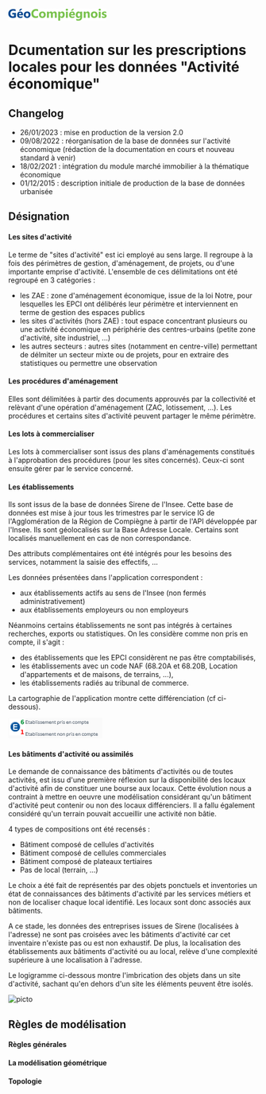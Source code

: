 ![picto](https://github.com/sigagglocompiegne/orga_gest_igeo/blob/master/doc/img/geocompiegnois_2020_reduit_v2.png)

# Dcumentation sur les prescriptions locales pour les données "Activité économique"

## Changelog

- 26/01/2023 : mise en production de la version 2.0
- 09/08/2022 : réorganisation de la base de données sur l'activité économique (rédaction de la documentation en cours et nouveau standard à venir)
- 18/02/2021 : intégration du module marché immobilier à la thématique économique
- 01/12/2015 : description initiale de production de la base de données urbanisée

## Désignation

#### Les sites d'activité

Le terme de "sites d'activité" est ici employé au sens large. Il regroupe à la fois des périmètres de gestion, d'aménagement, de projets, ou d'une importante emprise d'activité. L'ensemble de ces délimitations ont été regroupé en 3 catégories :
- les ZAE : zone d'aménagement économique, issue de la loi Notre, pour lesquelles les EPCI ont délibérés leur périmètre et interviennent en terme de gestion des espaces publics
- les sites d'activités (hors ZAE) : tout espace concentrant plusieurs ou une activité économique en périphérie des centres-urbains (petite zone d'activité, site industriel, ...)
- les autres secteurs : autres sites (notamment en centre-ville) permettant de délmiter un secteur mixte ou de projets, pour en extraire des statistiques ou permettre une observation

#### Les procédures d'aménagement

Elles sont délimitées à partir des documents approuvés par la collectivité et relèvant d'une opération d'aménagement (ZAC, lotissement, ...). Les procédures et certains sites d'activité peuvent partager le même périmètre.

#### Les lots à commercialiser

Les lots à commercialiser sont issus des plans d'aménagements constitués à l'approbation des procédures (pour les sites concernés). Ceux-ci sont ensuite gérer par le service concerné.

#### Les établissements

Ils sont issus de la base de données Sirene de l'Insee. Cette base de données est mise à jour tous les trimestres par le service IG de l'Agglomération de la Région de Compiègne à partir de l'API développée par l'Insee. 
Ils sont géolocalisés sur la Base Adresse Locale. Certains sont localisés manuellement en cas de non correspondance.

Des attributs complémentaires ont été intégrés pour les besoins des services, notamment la saisie des effectifs, ...

Les données présentées dans l'application correspondent :
- aux établissements actifs au sens de l'Insee (non fermés administrativement)
- aux établissements employeurs ou non employeurs

Néanmoins certains établissements ne sont pas intégrés à certaines recherches, exports ou statistiques. On les considère comme non pris en compte, il s'agit :
- des établissements que les EPCI considèrent ne pas être comptabilisés,
- les établissements avec un code NAF (68.20A et 68.20B, Location d'appartements et de maisons, de terrains, ...),
- les établissements radiés au tribunal de commerce.

La cartographie de l'application montre cette différenciation (cf ci-dessous).

![picto](../app/loca_etab_prise_en_compte.png)

#### Les bâtiments d'activité ou assimilés

Le demande de connaissance des bâtiments d'activités ou de toutes activités, est issu d'une première réflexion sur la disponibilité des locaux d'activité afin de constituer une bourse aux locaux. Cette évolution nous a contraint à mettre en oeuvre une modélisation considérant qu'un bâtiment d'activité peut contenir ou non des locaux différenciers. Il a fallu également considéré qu'un terrain pouvait accueillir une activité non bâtie.

4 types de compositions ont été recensés :
- Bâtiment composé de cellules d'activités
- Bâtiment composé de cellules commerciales
- Bâtiment composé de plateaux tertiaires
- Pas de local (terrain, ...)

Le choix a été fait de représentés par des objets ponctuels et inventories un état de connaissances des bâtiments d'activité par les services métiers et non de localiser chaque local identifié. Les locaux sont donc associés aux bâtiments.

A ce stade, les données des entreprises issues de Sirene (localisées à l'adresse) ne sont pas croisées avec les bâtiments d'activité car cet inventaire n'existe pas ou est non exhaustif. De plus, la localisation des établissements aux bâtiments d'activité ou au local, relève d'une complexité supérieure à une localisation à l'adresse.

Le logigramme ci-dessous montre l'imbrication des objets dans un site d'activité, sachant qu'en dehors d'un site les éléments peuvent être isolés.


![picto](.png)

## Règles de modélisation

#### Règles générales

#### La modélisation géométrique

#### Topologie
